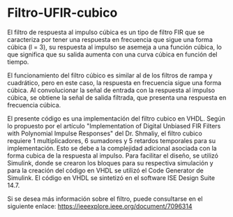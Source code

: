 # Filtro-UFIR-cubico
El filtro de respuesta al impulso cúbica es un tipo de filtro FIR que se caracteriza por tener una respuesta en frecuencia que sigue una forma cúbica (l = 3), su respuesta al impulso se asemeja a una función cúbica, lo que significa que su salida aumenta con una curva cúbica en función del tiempo.

El funcionamiento del filtro cúbico es similar al de los filtros de rampa y cuadrático, pero en este caso, la respuesta en frecuencia sigue una forma cúbica. Al convolucionar la señal de entrada con la respuesta al impulso cúbica, se obtiene la señal de salida filtrada, que presenta una respuesta en frecuencia cúbica.

El presente código es una implementación del filtro cubico en VHDL. Según lo propuesto por el artículo "Implementation of Digital Unbiased FIR Filters with Polynomial Impulse Responses" del Dr. Shmaliy, el filtro cubico requiere 1 multiplicadores, 6 sumadores y 5 retardos temporales para su implementación. Esto se debe a la complejidad adicional asociada con la forma cubica de la respuesta al impulso. Para facilitar el diseño, se utilizó Simulink, donde se crearon los bloques para su respectiva simulación y para la creación del código en VHDL se utilizó el Code Generator de Simulink. El código en VHDL se sintetizó en el software ISE Design Suite 14.7.

Si se desea más información sobre el filtro, puede consultarse en el siguiente enlace:
https://ieeexplore.ieee.org/document/7096314

